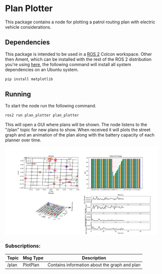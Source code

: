 # Plan Plotter

This package contains a node for plotting a patrol routing plan with electric vehicle considerations.

## Dependencies

This package is intended to be used in a [ROS 2](https://docs.ros.org/en/jazzy/index.html) Colcon workspace.
Other then Ament, which can be installed with the rest of the ROS 2 distribution you're using [here](https://docs.ros.org/en/jazzy/Installation.html), the following command will install all system dependencies on an Ubuntu system.

```bash
pip install matplotlib
```

## Running

To start the node run the following command.
```bash
ros2 run plan_plotter plan_plotter
```
This will open a GUI where plans will be shown.
The node listens to the "/plan" topic for new plans to show.
When received it will plots the street graph and an animation of the plan along with the battery capacity of each planner over time.

<img src="./pics/planner_test.svg">

### Subscriptions:

| Topic | Msg Type | Description |
| --- | --- | --- |
| /plan | PlotPlan | Contains information about the graph and plan |

